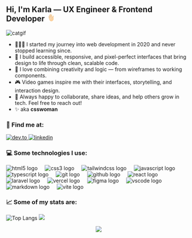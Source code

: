 ## Hi, I'm Karla — UX Engineer & Frontend Developer <img src="./assets/waving-hand.webp" width="4%">

![catgif](https://user-images.githubusercontent.com/41929489/144757407-64bd4005-dbba-490f-a600-bb02ee2ab5ac.gif)

- 👩🏽‍💻 I started my journey into web development in 2020 and never stopped learning since.
- 🎨 I build accessible, responsive, and pixel-perfect interfaces that bring design to life through clean, scalable code.
- 🧩 I love combining creativity and logic — from wireframes to working components.
- 🎮 Video games inspire me with their interfaces, storytelling, and interaction design.
- 🔮 Always happy to collaborate, share ideas, and help others grow in tech. Feel free to reach out!
- ✨ aka **csswoman**

### 🔎 Find me at:

  <a href="https://dev.to/csswoman" rel="nofollow">
    <img
      src="https://img.shields.io/badge/dev.to-0A0A0A?style=for-the-badge&logo=dev.to&logoColor=white"
      alt="dev.to"
      width="98"
      height="28"
      style="max-width: 100%"
    />
  </a>
    <a href="https://www.linkedin.com/in/csswoman/" rel="nofollow">
    <img
      src="https://img.shields.io/badge/LinkedIn-0077B5?style=for-the-badge&logo=linkedin&logoColor=white"
      alt="linkedin"
      width="111"
      height="28"
      style="max-width: 100%"
    />
  </a>
<br/>

### 💻 Some technologies I use:

<div align="left">
  <img src="https://skillicons.dev/icons?i=html" height="40" alt="html5 logo"  />
  <img width="12" />
  <img src="https://skillicons.dev/icons?i=css" height="40" alt="css3 logo"  />
  <img width="12" />
  <img src="https://skillicons.dev/icons?i=tailwind" height="40" alt="tailwindcss logo"  />
  <img width="12" />
  <img src="https://skillicons.dev/icons?i=js" height="40" alt="javascript logo"  />
  <img width="12" />
  <img src="https://skillicons.dev/icons?i=ts" height="40" alt="typescript logo"  />
  <img width="12" />
  <img src="https://skillicons.dev/icons?i=git" height="40" alt="git logo"  />
  <img width="12" />
  <img src="https://skillicons.dev/icons?i=github" height="40" alt="github logo"  />
  <img width="12" />
  <img src="https://skillicons.dev/icons?i=react" height="40" alt="react logo"  />
  <img width="12" />
  <img src="https://skillicons.dev/icons?i=laravel" height="40" alt="laravel logo"  />
  <img width="12" />
  <img src="https://skillicons.dev/icons?i=vercel" height="40" alt="vercel logo"  />
  <img width="12" />
  <img src="https://skillicons.dev/icons?i=figma" height="40" alt="figma logo"  />
  <img width="12" />
  <img src="https://skillicons.dev/icons?i=vscode" height="40" alt="vscode logo"  />
  <img width="12" />
  <img src="https://skillicons.dev/icons?i=md" height="40" alt="markdown logo"  />
  <img width="12" />
  <img src="https://skillicons.dev/icons?i=vite" height="40" alt="vite logo"  />
</div>

### 📈 Some of my stats are:

![Top Langs](https://github-readme-stats.vercel.app/api/top-langs/?username=csswoman&layout=compact&theme=outrun)
<img width="70%" src="https://github-readme-streak-stats.herokuapp.com/?user=csswoman&theme=outrun&custom_title=streak-stats&hide_border=false&layout=compact" />

<p align="center">
  <img align="" src="https://visitor-badge.laobi.icu/badge?page_id=csswoman.csswoman" />
</p>
